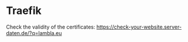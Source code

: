 # Traefik

Check the validity of the certificates:
https://check-your-website.server-daten.de/?q=lambla.eu
